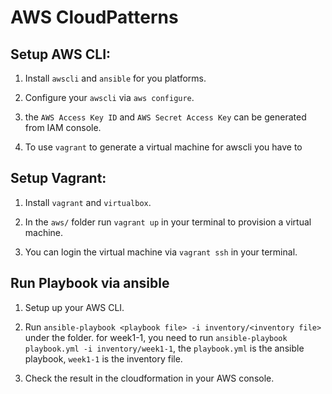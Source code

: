 # AWS CloudPatterns

## Setup AWS CLI:

1. Install `awscli` and `ansible` for you platforms.

2. Configure your `awscli` via `aws configure`.

3. the `AWS Access Key ID` and `AWS Secret Access Key` can be generated from IAM console.

4. To use `vagrant` to generate a virtual machine for awscli you have to 


## Setup Vagrant:

1. Install `vagrant` and `virtualbox`.

2. In the `aws/` folder run `vagrant up` in your terminal to provision a virtual machine.

3. You can login the virtual machine via `vagrant ssh` in your terminal.


## Run Playbook via ansible

1. Setup up your AWS CLI.

2. Run `ansible-playbook <playbook file> -i inventory/<inventory file>` under the folder. for week1-1, you need to run `ansible-playbook playbook.yml -i inventory/week1-1`, the `playbook.yml` is the ansible playbook, `week1-1` is the inventory file.

3. Check the result in the cloudformation in your AWS console.